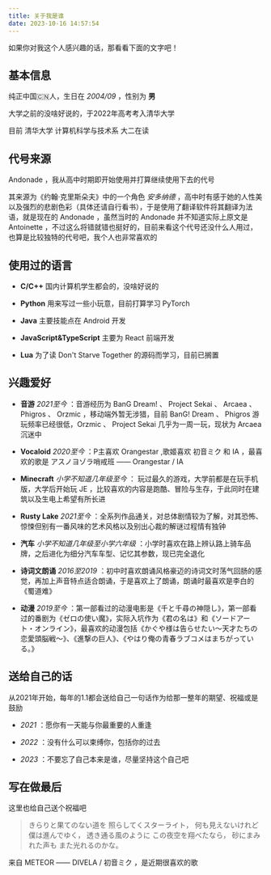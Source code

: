 ```yaml
---
title: 关于我是谁
date: 2023-10-16 14:57:54
---
```


如果你对我这个人感兴趣的话，那看看下面的文字吧！

## 基本信息

纯正中国🇨🇳人，生日在 *2004/09* ，性别为 **男**

大学之前的没啥好说的，于2022年高考考入清华大学

目前 清华大学 计算机科学与技术系 大二在读

## 代号来源

Andonade ，我从高中时期即开始使用并打算继续使用下去的代号

其来源为《约翰·克里斯朵夫》中的一个角色 *安多纳德* ，高中时有感于她的人性美以及强烈的悲剧色彩（具体还请自行看书），于是使用了翻译软件将其翻译为法语，就是现在的 Andonade ，虽然当时的 Andonade 并不知道实际上原文是 Antoinette ，不过这么将错就错也挺好的，目前来看这个代号还没什么人用过，也算是比较独特的代号吧，我个人也非常喜欢的

## 使用过的语言

- **C/C++** 国内计算机学生都会的，没啥好说的
  
- **Python** 用来写过一些小玩意，目前打算学习 PyTorch

- **Java** 主要技能点在 Android 开发

- **JavaScript&TypeScript** 主要为 React 前端开发

- **Lua** 为了读 Don't Starve Together 的源码而学习，目前已搁置

## 兴趣爱好

- **音游** *2021至今* ：音游经历为 BanG Dream! 、 Project Sekai 、 Arcaea 、 Phigros 、 Orzmic ，移动端外暂无涉猎，目前 BanG! Dream 、 Phigros 游玩频率已经很低，Orzmic 、 Project Sekai 几乎为一周一玩，现状为 Arcaea 沉迷中

- **Vocaloid** *2020至今* ：P主喜欢 Orangestar ,歌姬喜欢 初音ミク 和 IA ，最喜欢的歌是 アスノヨゾラ哨戒班 —— Orangestar / IA

- **Minecraft** *小学不知道几年级至今* ： 玩过最久的游戏，大学前都是在玩手机版，大学后开始玩 JE ，比较喜欢的内容是跑酷、冒险与生存，于此同时在建筑以及生电上希望有所长进

- **Rusty Lake** *2021至今* ：全系列作品通关，对总体剧情较为了解，对其恐怖、惊悚但别有一番风味的艺术风格以及别出心裁的解谜过程情有独钟

- **汽车** *小学不知道几年级至小学六年级* ：小学时喜欢在路上辨认路上骑车品牌，之后进化为细分汽车车型、记忆其参数，现已完全退化

- **诗词文朗诵** *2016至2019* ：初中时喜欢朗诵风格豪迈的诗词文时荡气回肠的感觉，再加上声音特点适合朗诵，于是喜欢上了朗诵，朗诵时最喜欢是李白的《蜀道难》

- **动漫** *2019至今* ：第一部看过的动漫电影是《千と千尋の神隠し》，第一部看过的番剧为《ゼロの使い魔》，实际入坑作为《君の名は》和《ソードアート・オンライン》，最喜欢的动漫包括《かぐや様は告らせたい〜天才たちの恋愛頭脳戦〜》、《進撃の巨人》、《やはり俺の青春ラブコメはまちがっている。》

## 送给自己的话

从2021年开始，每年的1.1都会送给自己一句话作为给那一整年的期望、祝福或是鼓励

- *2021* ：愿你有一天能与你最重要的人重逢

- *2022* ：没有什么可以束缚你，包括你的过去

- *2023* ：不要忘了自己本来是谁，尽量坚持这个自己吧

## 写在做最后

这里也给自己送个祝福吧

> きらりと果てのない道を 照らしてくスターライト，
> 何も見えないけれど 僕は進んでゆく，
> 透き通る風のように この夜空を翔べたなら，
> 砂にまみれた声も また光れるのかな。

来自 METEOR —— DIVELA / 初音ミク ，是近期很喜欢的歌
